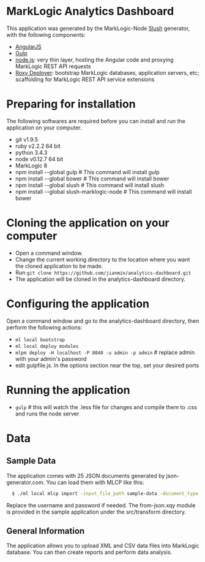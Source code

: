 # MarkLogic Analytics Dashboard

This application was generated by the MarkLogic-Node [Slush](https://github.com/klei/slush) generator, with the following components:

- [AngularJS](https://angularjs.org/)
- [Gulp](http://gulpjs.com/)
- [node.js](http://nodejs.org/): very thin layer, hosting the Angular code and proxying MarkLogic REST API requests
- [Roxy Deployer](https://github.com/marklogic/roxy): bootstrap MarkLogic databases, application servers, etc; scaffolding for MarkLogic REST API service extensions

# Preparing for installation

The following softwares are required before you can install and run the application on your computer.

- git v1.9.5
- ruby v2.2.2 64 bit
- python 3.4.3
- node v0.12.7 64 bit
- MarkLogic 8
- npm install --global gulp # This command will install gulp
- npm install --global bower # This command will install bower
- npm install --global slush # This command will install slush
- npm install --global slush-marklogic-node # This command will install bower

# Cloning the application on your computer

- Open a command window.
- Change the current working directory to the location where you want the cloned application to be made.
- Run ```git clone https://github.com/jianmin/analytics-dashboard.git```
- The application will be cloned in the analytics-dashboard directory.

# Configuring the application

Open a command window and go to the analytics-dashboard directory, then perform the following actions:
- `ml local bootstrap`
- `ml local deploy modules`
- `mlpm deploy -H localhost -P 8040 -u admin -p admin` # replace admin with your admin's password
- edit gulpfile.js. In the options section near the top, set your desired ports

# Running the application

- `gulp` # this will watch the .less file for changes and compile them to .css and runs the node server

# Data
## Sample Data
The application comes with 25 JSON documents generated by json-generator.com. You can load them with MLCP like this:

```bash
  $ ./ml local mlcp import -input_file_path sample-data -document_type json
```

Replace the username and password if needed. The from-json.xqy module is provided in the sample application under the src/transform directory.

## General Information
The application allows you to upload XML and CSV data files into MarkLogic database. You can then create reports and perform data analysis.
